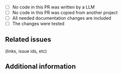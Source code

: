 * [ ] No code in this PR was written by a LLM
* [ ] No code in this PR was copied from another project
* [ ] All needed documentation changes are included
* [ ] The changes were tested

## Related issues

(links, issue ids, etc)

## Additional information
